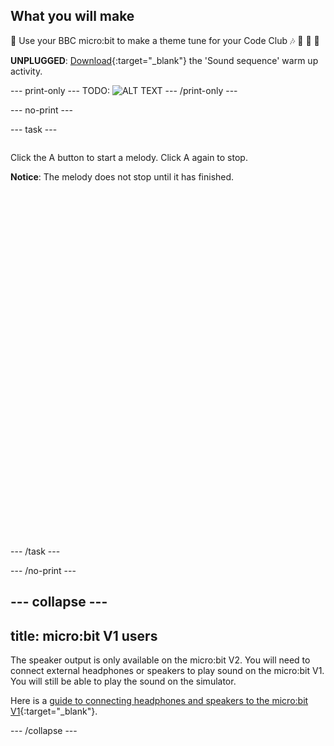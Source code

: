 ## What you will make

🎼 Use your BBC micro:bit to make a theme tune for your Code Club 🎶 🥁 🎸 🎹

**UNPLUGGED**: [Download](resources/unplugged-sound-sequence.pdf){:target="_blank"} the 'Sound sequence' warm up activity.

--- print-only ---
TODO:
![ALT TEXT](images/IMAGE.png)
--- /print-only ---

--- no-print ---

--- task ---
<div style="display: flex; flex-wrap: wrap">
<div style="flex-basis: 200px; flex-grow: 1">

Click the A button to start a melody.
Click A again to stop. 

**Notice**: The melody does not stop until it has finished.

</div>

<div style="position:relative;height:0;padding-bottom:125%;overflow:hidden;"><iframe style="position:absolute;top:0;left:0;width:100%;height:100%;" src="https://makecode.microbit.org/---run?id=S95780-80011-49234-87416" allowfullscreen="allowfullscreen" sandbox="allow-popups allow-forms allow-scripts allow-same-origin" frameborder="0"></iframe></div>

</div>

--- /task ---

--- /no-print ---

--- collapse ---
---
title: micro:bit V1 users
---

The speaker output is only available on the micro:bit V2. You will need to connect external headphones or speakers to play sound on the micro:bit V1. You will still be able to play the sound on the simulator.

Here is a [guide to connecting headphones and speakers to the micro:bit V1](https://makecode.microbit.org/projects/hack-your-headphones/make){:target="_blank"}.

--- /collapse ---
